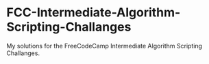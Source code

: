 # FCC-Intermediate-Algorithm-Scripting-Challanges

My solutions for the FreeCodeCamp Intermediate Algorithm Scripting Challanges.
